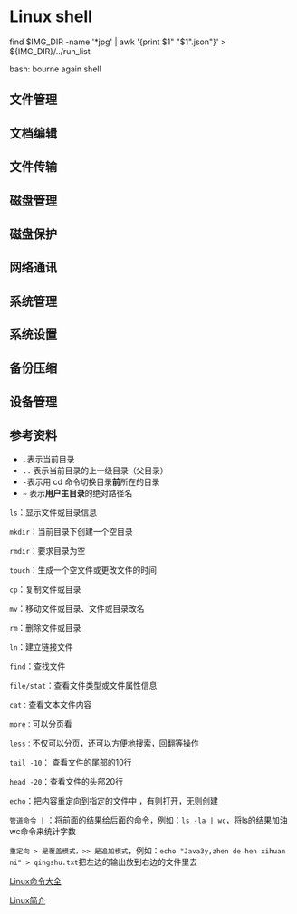 # Linux shell

find $IMG_DIR -name '*jpg' | awk '{print $1" "$1".json"}' > ${IMG_DIR}/../run_list

bash: bourne again shell 

## 文件管理

## 文档编辑

## 文件传输

## 磁盘管理

## 磁盘保护

## 网络通讯

## 系统管理

## 系统设置

##  备份压缩

## 设备管理

## 参考资料

- `.`表示当前目录
- `..` 表示当前目录的上一级目录（父目录）
- `-`表示用 cd 命令切换目录**前**所在的目录
- `~` 表示**用户主目录**的绝对路径名

`ls`：显示文件或目录信息

`mkdir`：当前目录下创建一个空目录

`rmdir`：要求目录为空

`touch`：生成一个空文件或更改文件的时间

`cp`：复制文件或目录

`mv`：移动文件或目录、文件或目录改名

`rm`：删除文件或目录

`ln`：建立链接文件

`find`：查找文件

`file/stat`：查看文件类型或文件属性信息

`cat：`查看文本文件内容

`more：`可以分页看

`less：`不仅可以分页，还可以方便地搜索，回翻等操作

`tail -10`： 查看文件的尾部的10行

`head -20`：查看文件的头部20行

`echo`：把内容重定向到指定的文件中 ，有则打开，无则创建

`管道命令 |` ：将前面的结果给后面的命令，例如：`ls -la | wc`，将ls的结果加油wc命令来统计字数

`重定向 > 是覆盖模式，>> 是追加模式`，例如：`echo "Java3y,zhen de hen xihuan ni" > qingshu.txt`把左边的输出放到右边的文件里去

[Linux命令大全](https://www.runoob.com/linux/linux-command-manual.html)

[Linux简介](https://www.zhihu.com/search?type=content&q=linux%20bash)